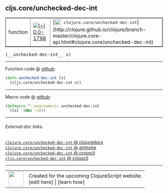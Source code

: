 ## cljs.core/unchecked-dec-int



 <table border="1">
<tr>
<td>function</td>
<td><a href="https://github.com/cljsinfo/cljs-api-docs/tree/0.0-1798"><img valign="middle" alt="[+] 0.0-1798" title="Added in 0.0-1798" src="https://img.shields.io/badge/+-0.0--1798-lightgrey.svg"></a> </td>
<td>
[<img height="24px" valign="middle" src="http://i.imgur.com/1GjPKvB.png"> <samp>clojure.core/unchecked-dec-int</samp>](http://clojure.github.io/clojure/branch-master/clojure.core-api.html#clojure.core/unchecked-dec-int)
</td>
</tr>
</table>


 <samp>
(__unchecked-dec-int__ x)<br>
</samp>

---







Function code @ [github](https://github.com/clojure/clojurescript/blob/r2496/src/cljs/cljs/core.cljs#L1915-L1916):

```clj
(defn unchecked-dec-int [x]
  (cljs.core/unchecked-dec-int x))
```

<!--
Repo - tag - source tree - lines:

 <pre>
clojurescript @ r2496
└── src
    └── cljs
        └── cljs
            └── <ins>[core.cljs:1915-1916](https://github.com/clojure/clojurescript/blob/r2496/src/cljs/cljs/core.cljs#L1915-L1916)</ins>
</pre>

-->

---

Macro code @ [github](https://github.com/clojure/clojurescript/blob/r2496/src/clj/cljs/core.clj#L380-L381):

```clj
(defmacro ^::ana/numeric unchecked-dec-int
  ([x] `(dec ~x)))
```

<!--
Repo - tag - source tree - lines:

 <pre>
clojurescript @ r2496
└── src
    └── clj
        └── cljs
            └── <ins>[core.clj:380-381](https://github.com/clojure/clojurescript/blob/r2496/src/clj/cljs/core.clj#L380-L381)</ins>
</pre>
-->

---


###### External doc links:

[`clojure.core/unchecked-dec-int` @ clojuredocs](http://clojuredocs.org/clojure.core/unchecked-dec-int)<br>
[`clojure.core/unchecked-dec-int` @ grimoire](http://conj.io/store/v1/org.clojure/clojure/1.7.0-beta3/clj/clojure.core/unchecked-dec-int/)<br>
[`clojure.core/unchecked-dec-int` @ crossclj](http://crossclj.info/fun/clojure.core/unchecked-dec-int.html)<br>
[`cljs.core/unchecked-dec-int` @ crossclj](http://crossclj.info/fun/cljs.core.cljs/unchecked-dec-int.html)<br>

---

 <table>
<tr><td>
<img valign="middle" align="right" width="48px" src="http://i.imgur.com/Hi20huC.png">
</td><td>
Created for the upcoming ClojureScript website.<br>
[edit here] | [learn how]
</td></tr></table>

[edit here]:https://github.com/cljsinfo/cljs-api-docs/blob/master/cljsdoc/cljs.core_unchecked-dec-int.cljsdoc
[learn how]:https://github.com/cljsinfo/cljs-api-docs/wiki/cljsdoc-files

<!--

This information was too distracting to show to readers, but I'll leave it
commented here since it is helpful to:

- pretty-print the data used to generate this document
- and show how to retrieve that data



The API data for this symbol:

```clj
{:ns "cljs.core",
 :name "unchecked-dec-int",
 :signature ["[x]"],
 :history [["+" "0.0-1798"]],
 :type "function",
 :full-name-encode "cljs.core_unchecked-dec-int",
 :source {:code "(defn unchecked-dec-int [x]\n  (cljs.core/unchecked-dec-int x))",
          :title "Function code",
          :repo "clojurescript",
          :tag "r2496",
          :filename "src/cljs/cljs/core.cljs",
          :lines [1915 1916]},
 :extra-sources [{:code "(defmacro ^::ana/numeric unchecked-dec-int\n  ([x] `(dec ~x)))",
                  :title "Macro code",
                  :repo "clojurescript",
                  :tag "r2496",
                  :filename "src/clj/cljs/core.clj",
                  :lines [380 381]}],
 :full-name "cljs.core/unchecked-dec-int",
 :clj-symbol "clojure.core/unchecked-dec-int"}

```

Retrieve the API data for this symbol:

```clj
;; from Clojure REPL
(require '[clojure.edn :as edn])
(-> (slurp "https://raw.githubusercontent.com/cljsinfo/cljs-api-docs/catalog/cljs-api.edn")
    (edn/read-string)
    (get-in [:symbols "cljs.core/unchecked-dec-int"]))
```

-->
